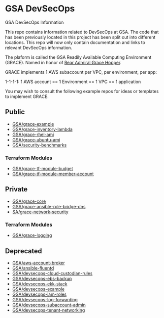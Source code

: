 # GSA DevSecOps

GSA DevSecOps Information

This repo contains information related to DevSecOps at GSA. The code that has been previously located in this project has been split out into different locations. This repo will now only contain documentation and links to relevant DevSecOps information.

The plaform is called the GSA Readily Available Computing Environment (GRACE).
Named in honor of [Rear Admiral Grace Hopper](https://en.wikipedia.org/wiki/Grace_Hopper).

GRACE implements 1 AWS subaccount per VPC, per environment, per app:

1-1-1-1:
1 AWS account == 1 Environment == 1 VPC == 1 application

You may wish to consult the following example repos for ideas or templates to implement GRACE.

## Public ##
* [GSA/grace-example](https://github.com/GSA/grace-example)
* [GSA/grace-inventory-lambda](https://github.com/GSA/grace-inventory-lambda)
* [GSA/grace-rhel-ami](https://github.com/GSA/grace-rhel-ami)
* [GSA/grace-ubuntu-ami](https://github.com/GSA/grace-ubuntu/ami)
* [GSA/security-benchmarks](https://github.com/GSA/security-benchmarks)

### Terraform Modules ###
* [GSA/grace-tf-module-budget](https://github.com/GSA/grace-tf-module-budget)
* [GSA/grace-tf-module-member-account](https://github.com/GSA/grace-tf-module-member-account)

## Private ##
* [GSA/grace-core](https://github.com/GSA/grace-core)
* [GSA/grace-ansible-role-bridge-dns](https://github.com/GSA/grace-ansible-role-bridge-dns)
* [SA/grace-network-security](https://github.com/GSA/grace-network-security)

### Terraform Modules ###
* [GSA/grace-logging](https://github.com/GSA/grace-logging)

## Deprecated ##
* [GSA/aws-account-broker](https://github.com/GSA/aws-account-broker)
* [GSA/ansible-fluentd](https://github.com/GSA/ansible-fluentd)
* [GSA/devsecops-cloud-custodian-rules](https://github.com/GSA/devsecops-cloud-custodian-rules)
* [GSA/devsecops-ebs-backup](https://github.com/GSA/devsecops-ebs-backup)
* [GSA/devsecops-ekk-stack](https://github.com/GSA/devsecops-ekk-stack)
* [GSA/devsecops-example](https://github.com/GSA/devsecops-example)
* [GSA/devsecops-iam-roles](https://github.com/GSA/devsecops-iam-roles)
* [GSA/devsecops-log-forwarding](https://github.com/GSA/devsecops-log-forwarding)
* [GSA/devsecops-subaccount-admin](https://github.com/GSA/devsecops-subaccount-admin)
* [GSA/devsecops-tenant-networking](https://github.com/GSA/devsecops-tenant-networking)
